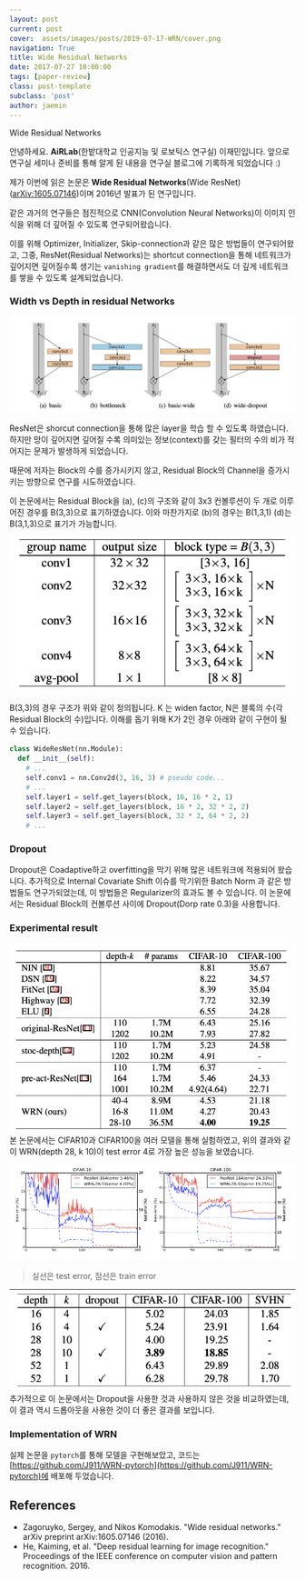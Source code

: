 ```yaml
---
layout: post
current: post
cover:  assets/images/posts/2019-07-17-WRN/cover.png
navigation: True
title: Wide Residual Networks
date: 2017-07-27 10:00:00
tags: [paper-review]
class: post-template
subclass: 'post'
author: jaemin
---
```


Wide Residual Networks

안녕하세요. **AiRLab**(한밭대학교 인공지능 및 로보틱스 연구실) 이재민입니다. 앞으로 연구실 세미나 준비를 통해 알게 된 내용을 연구실 블로그에 기록하게 되었습니다 :)

제가 이번에 읽은 논문은 **Wide Residual Networks**(Wide ResNet) ([arXiv:1605.07146](https://arxiv.org/abs/1605.07146))이며 2016년 발표가 된 연구입니다. 

같은 과거의 연구들은 점진적으로 CNN(Convolution Neural Networks)이 이미지 인식을 위해 더 깊어질 수 있도록 연구되어왔습니다.

이를 위해 Optimizer, Initializer, Skip-connection과 같은 많은 방법들이 연구되어왔고, 그중, ResNet(Residual Networks)는 shortcut connection을 통해 네트워크가 깊어지면 깊어질수록 생기는 `vanishing gradient`를 해결하면서도 더 깊게 네트워크를 쌓을 수 있도록 설계되었습니다.


### Width vs Depth in residual Networks

![Figure1](/assets/images/posts/2019-07-17-WRN/figure1.png)

ResNet은 shorcut connection을 통해 많은 layer을 학습 할 수 있도록 하였습니다. 하지만 망이 깊어지면 깊어질 수록 의미있는 정보(context)를 갖는 필터의 수의 비가 적어지는 문제가 발생하게 되었습니다.

때문에 저자는 Block의 수를 증가시키지 않고, Residual Block의 Channel을 증가시키는 방향으로 연구를 시도하였습니다.

이 논문에서는 Residual Block을 (a), (c)의 구조와 같이 3x3 컨볼루션이 두 개로 이루어진 경우를 B(3,3)으로 표기하였습니다. 이와 마찬가지로 (b)의 경우는 B(1,3,1) (d)는 B(3,1,3)으로 표기가 가능합니다.

![Table1](/assets/images/posts/2019-07-17-WRN/table1.png)

B(3,3)의 경우 구조가 위와 같이 정의됩니다. K 는 widen factor, N은 블록의 수(각 Residual Block의 수)입니다. 이해를 돕기 위해 K가 2인 경우 아래와 같이 구현이 될 수 있습니다.

```python
class WideResNet(nn.Module):
  def __init__(self):
    # ...
    self.conv1 = nn.Conv2d(3, 16, 3) # pseudo code...
    # ...
    self.layer1 = self.get_layers(block, 16, 16 * 2, 1)
    self.layer2 = self.get_layers(block, 16 * 2, 32 * 2, 2)
    self.layer3 = self.get_layers(block, 32 * 2, 64 * 2, 2)
    # ...
```

### Dropout
Dropout은 Coadaptive하고 overfitting을 막기 위해 많은 네트워크에 적용되어 왔습니다. 추가적으로 Internal Covariate Shift 이슈를 막기위한 Batch Norm 과 같은 방법들도 연구가되었는데, 이 방법들은 Regularizer의 효과도 볼 수 있습니다.
이 논문에서는 Residual Block의 컨볼루션 사이에 Dropout(Dorp rate 0.3)을 사용합니다. 

### Experimental result
![Table5](/assets/images/posts/2019-07-17-WRN/table5.png)
본 논문에서는 CIFAR10과 CIFAR100을 여러 모델을 통해 실험하였고, 위의 결과와 같이 WRN(depth 28, k 10)이 test error 4로 가장 높은 성능을 보였습니다.

![Figure2](/assets/images/posts/2019-07-17-WRN/figure2.png)
> 실선은 test error, 점선은 train error

![Table6](/assets/images/posts/2019-07-17-WRN/table6.png)
추가적으로 이 논문에서는 Dropout을 사용한 것과 사용하지 않은 것을 비교하였는데, 이 결과 역시 드롭아웃을 사용한 것이 더 좋은 결과를 보입니다.

### Implementation of WRN

실제 논문을 `pytorch`를 통해 모델을 구현해보았고, 코드는 [https://github.com/J911/WRN-pytorch](https://github.com/J911/WRN-pytorch)에 배포해 두었습니다.

## References
- Zagoruyko, Sergey, and Nikos Komodakis. "Wide residual networks." arXiv preprint arXiv:1605.07146 (2016).
- He, Kaiming, et al. "Deep residual learning for image recognition." Proceedings of the IEEE conference on computer vision and pattern recognition. 2016.
